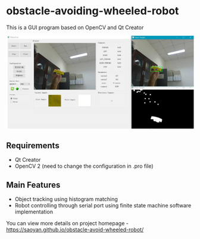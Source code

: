 # obstacle-avoiding-wheeled-robot

This is a GUI program based on OpenCV and Qt Creator

<center>
<img class="image" src="https://github.com/SaoYan/obstacle-avoiding-wheeled-robot/blob/master/project-demo.jpg" alt="demo">
</center>

<h2>Requirements</h2>
<ul class="require">
	<li>Qt Creator</li>
	<li>OpenCV 2 (need to change the configuration in .pro file)</li>
</ul>

<h2>Main Features</h2>
<ul class="main-feature">
	<li>Object tracking using histogram matching</li>
	<li>Robot controlling through serial port using finite state machine software implementation</li>
</ul>

You can view more details on project homepage - https://saoyan.github.io/obstacle-avoid-wheeled-robot/
